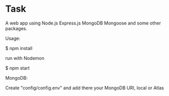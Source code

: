 # Task
A web app using Node.js Express.js MongoDB Mongoose and some other packages.

Usage:

$ npm install

run with Nodemon

$ npm start

MongoDB:

Create "config/config.env" and add there your MongoDB URI, local or Atlas


